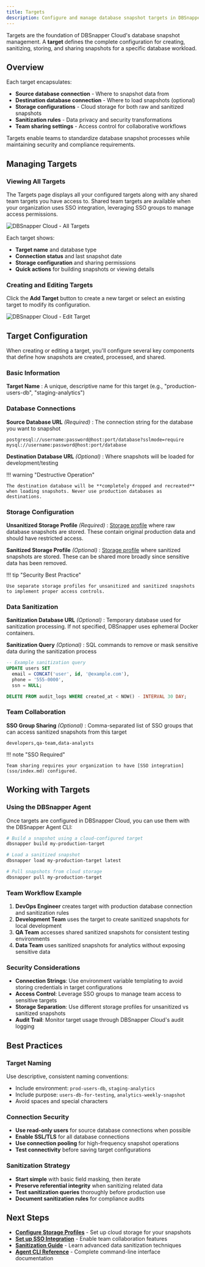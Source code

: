 ```yaml
---
title: Targets
description: Configure and manage database snapshot targets in DBSnapper Cloud for centralized team collaboration and automated workflows.
---
```


Targets are the foundation of DBSnapper Cloud's database snapshot management. A **target** defines the complete configuration for creating, sanitizing, storing, and sharing snapshots for a specific database workload.

## Overview

Each target encapsulates:

- **Source database connection** - Where to snapshot data from
- **Destination database connection** - Where to load snapshots (optional)
- **Storage configurations** - Cloud storage for both raw and sanitized snapshots
- **Sanitization rules** - Data privacy and security transformations
- **Team sharing settings** - Access control for collaborative workflows

Targets enable teams to standardize database snapshot processes while maintaining security and compliance requirements.

## Managing Targets

### Viewing All Targets

The Targets page displays all your configured targets along with any shared team targets you have access to. Shared team targets are available when your organization uses SSO integration, leveraging SSO groups to manage access permissions.

![DBSnapper Cloud - All Targets](../static/cloud/targets-with-shared-targets.jpg "DBSnapper Cloud Targets page showing personal and shared team targets")

Each target shows:

- **Target name** and database type
- **Connection status** and last snapshot date
- **Storage configuration** and sharing permissions
- **Quick actions** for building snapshots or viewing details

### Creating and Editing Targets

Click the **Add Target** button to create a new target or select an existing target to modify its configuration.

![DBSnapper Cloud - Edit Target](/static/cloud/targets-edit-target.jpg "DBSnapper Cloud target configuration form")

## Target Configuration

When creating or editing a target, you'll configure several key components that define how snapshots are created, processed, and shared.

### Basic Information

**Target Name**
: A unique, descriptive name for this target (e.g., "production-users-db", "staging-analytics")

### Database Connections

**Source Database URL** _(Required)_
: The connection string for the database you want to snapshot

```text
postgresql://username:password@host:port/database?sslmode=require
mysql://username:password@host:port/database
```

**Destination Database URL** _(Optional)_
: Where snapshots will be loaded for development/testing

!!! warning "Destructive Operation"

    The destination database will be **completely dropped and recreated** when loading snapshots. Never use production databases as destinations.

### Storage Configuration

**Unsanitized Storage Profile** _(Required)_
: [Storage profile](storage_profiles.md) where raw database snapshots are stored. These contain original production data and should have restricted access.

**Sanitized Storage Profile** _(Optional)_
: [Storage profile](storage_profiles.md) where sanitized snapshots are stored. These can be shared more broadly since sensitive data has been removed.

!!! tip "Security Best Practice"

    Use separate storage profiles for unsanitized and sanitized snapshots to implement proper access controls.

### Data Sanitization

**Sanitization Database URL** _(Optional)_
: Temporary database used for sanitization processing. If not specified, DBSnapper uses ephemeral Docker containers.

**Sanitization Query** _(Optional)_
: SQL commands to remove or mask sensitive data during the sanitization process

```sql
-- Example sanitization query
UPDATE users SET
  email = CONCAT('user', id, '@example.com'),
  phone = '555-0000',
  ssn = NULL;

DELETE FROM audit_logs WHERE created_at < NOW() - INTERVAL 30 DAY;
```

### Team Collaboration

**SSO Group Sharing** _(Optional)_
: Comma-separated list of SSO groups that can access sanitized snapshots from this target

```text
developers,qa-team,data-analysts
```

!!! note "SSO Required"

    Team sharing requires your organization to have [SSO integration](sso/index.md) configured.

## Working with Targets

### Using the DBSnapper Agent

Once targets are configured in DBSnapper Cloud, you can use them with the DBSnapper Agent CLI:

```bash
# Build a snapshot using a cloud-configured target
dbsnapper build my-production-target

# Load a sanitized snapshot
dbsnapper load my-production-target latest

# Pull snapshots from cloud storage
dbsnapper pull my-production-target
```

### Team Workflow Example

1. **DevOps Engineer** creates target with production database connection and sanitization rules
2. **Development Team** uses the target to create sanitized snapshots for local development
3. **QA Team** accesses shared sanitized snapshots for consistent testing environments
4. **Data Team** uses sanitized snapshots for analytics without exposing sensitive data

### Security Considerations

- **Connection Strings**: Use environment variable templating to avoid storing credentials in target configurations
- **Access Control**: Leverage SSO groups to manage team access to sensitive targets
- **Storage Separation**: Use different storage profiles for unsanitized vs sanitized snapshots
- **Audit Trail**: Monitor target usage through DBSnapper Cloud's audit logging

## Best Practices

### Target Naming

Use descriptive, consistent naming conventions:

- Include environment: `prod-users-db`, `staging-analytics`
- Include purpose: `users-db-for-testing`, `analytics-weekly-snapshot`
- Avoid spaces and special characters

### Connection Security

- **Use read-only users** for source database connections when possible
- **Enable SSL/TLS** for all database connections
- **Use connection pooling** for high-frequency snapshot operations
- **Test connectivity** before saving target configurations

### Sanitization Strategy

- **Start simple** with basic field masking, then iterate
- **Preserve referential integrity** when sanitizing related data
- **Test sanitization queries** thoroughly before production use
- **Document sanitization rules** for compliance audits

## Next Steps

- **[Configure Storage Profiles](storage_profiles.md)** - Set up cloud storage for your snapshots
- **[Set up SSO Integration](sso/index.md)** - Enable team collaboration features
- **[Sanitization Guide](../sanitize/introduction.md)** - Learn advanced data sanitization techniques
- **[Agent CLI Reference](../cmd/dbsnapper.md)** - Complete command-line interface documentation
